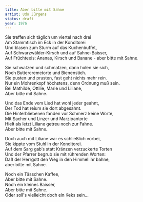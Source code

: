 ```yaml
---
title: Aber bitte mit Sahne
artist: Udo Jürgens
status: draft
year: 1976
---
```


Sie treffen sich täglich um viertel nach drei  
Am Stammtisch im Eck in der Konditorei  
Und blasen zum Sturm auf das Kuchenbuffet,  
Auf Schwarzwälder-Kirsch und auf Sahne-Baisser,  
Auf Früchteeis: Ananas, Kirsch und Banane - aber bitte mit Sahne.  

Sie schwatzen und schmatzen, dann holen sie sich,  
Noch Buttercremetorte und Bienenstich.  
Sie pusten und prusten, fast geht nichts mehr rein.  
Nur ein Mohrenkopf höchstens, denn Ordnung muß sein.  
Bei Mathilde, Ottilie, Marie und Liliane,  
Aber bitte mit Sahne.  


Und das Ende vom Lied hat wohl jeder geahnt,  
Der Tod hat reium sie dort abgesahnt.  
Die Hinterbliebenen fanden vor Schmerz keine Worte,  
Mit Sacher und Linzer und Marzipantorte  
Hielt als letzt Liliane getreu noch zur Fahne.  
Aber bitte mit Sahne.  

Doch auch mit Liliane war es schließlich vorbei,  
Sie kippte vom Stuhl in der Konditorei.  
Auf dem Sarg gab′s statt Kränzen verzuckerte Torten  
Und der Pfarrer begrub sie mit rührenden Worten:  
Daß der Herrgott den Weg in den Himmel ihr bahne,  
aber bitte mit Sahne.  

Noch ein Tässchen Kaffee,  
Aber bitte mit Sahne.  
Noch ein kleines Baisser,  
Aber bitte mit Sahne.  
Oder soll's vielleicht doch ein Keks sein...   
